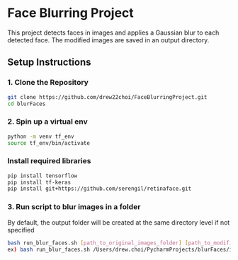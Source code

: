 # Face Blurring Project

This project detects faces in images and applies a Gaussian blur to each detected face. The modified images are saved in an output directory.

## Setup Instructions

### 1. Clone the Repository
```bash
git clone https://github.com/drew22choi/FaceBlurringProject.git
cd blurFaces
```
### 2. Spin up a virtual env
```bash
python -m venv tf_env
source tf_env/bin/activate
```
### Install required libraries
```bash
pip install tensorflow
pip install tf-keras
pip install git+https://github.com/serengil/retinaface.git
```
### 3. Run script to blur images in a folder
By default, the output folder will be created at the same directory level if not specified
```bash
bash run_blur_faces.sh [path_to_original_images_folder] [path_to_modified_images_folder]
ex) bash run_blur_faces.sh /Users/drew.choi/PycharmProjects/blurFaces/input_images
```
